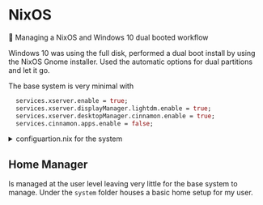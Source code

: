 # NixOS

🎉 Managing a NixOS and Windows 10 dual booted workflow

Windows 10 was using the full disk, performed a dual boot install by using the NixOS Gnome installer. Used the automatic options for dual partitions and let it go. 

The base system is very minimal with

```nix
  services.xserver.enable = true;
  services.xserver.displayManager.lightdm.enable = true;
  services.xserver.desktopManager.cinnamon.enable = true;
  services.cinnamon.apps.enable = false; 
```

<details>
  <summary>configuartion.nix for the system</summary> 

```nix
{ config, pkgs, ... }:

{
  imports =
    [ 
      ./hardware-configuration.nix
      ./networking.nix
    ];

###
# System
###
  # Bootloader.
  boot.loader.systemd-boot.enable = true;
  boot.loader.efi.canTouchEfiVariables = true;
  boot.loader.systemd-boot.configurationLimit = 3;
  
  system.stateVersion = "23.05";

  time.timeZone = "America/Edmonton";
  i18n.defaultLocale = "en_US.UTF-8";

  i18n.extraLocaleSettings = {
    LC_ADDRESS = "en_US.UTF-8";
    LC_IDENTIFICATION = "en_US.UTF-8";
    LC_MEASUREMENT = "en_US.UTF-8";
    LC_MONETARY = "en_US.UTF-8";
    LC_NAME = "en_US.UTF-8";
    LC_NUMERIC = "en_US.UTF-8";
    LC_PAPER = "en_US.UTF-8";
    LC_TELEPHONE = "en_US.UTF-8";
    LC_TIME = "en_US.UTF-8";
  };

  # Configure keymap in X11
  services.xserver = {
    layout = "us";
    xkbVariant = "";
  };

###
# Desktop
###
  services.xserver.enable = true;
  services.xserver.displayManager.lightdm.enable = true;
  services.xserver.desktopManager.cinnamon.enable = true;
  services.cinnamon.apps.enable = false; 

###
# System Services
###

  services.tailscale.enable = true;

  # Flatpak
  xdg.portal.enable = true;
  services.flatpak.enable = true;
  
  services.openssh = {
    enable = true;
    ports = [ 22 ];
    settings = {
      X11Forwarding = true;
      PasswordAuthentication = false;
    };
  };

  services.printing = {
    enable = true;
    drivers = [
      #pkgs.gutenprint
      #pkgs.cups-bjnp
      #pkgs.hplip
      #pkgs.cnijfilter2
    ];
  };

  # Enable sound with pipewire.
  sound.enable = true;
  hardware.pulseaudio.enable = false;
  security.rtkit.enable = true;
  services.pipewire = {
    enable = true;
    alsa.enable = true;
    alsa.support32Bit = true;
    pulse.enable = true;
  };

###
# Users
###
  users.users = {
    sol = {
      isNormalUser = true;
      description = "sol";
      extraGroups = [ "networkmanager" "wheel" ];
      packages = with pkgs; [
        firefox
      ];
    };
    erin = {
      isNormalUser = true;
      description = "erin";
      extraGroups = [ "networkmanager" "wheel" ];
      packages = with pkgs; [
      ];
    };
  };

###
# Packages
###
  nixpkgs.config.allowUnfree = true;
  nix.settings.experimental-features = [ "nix-command" "flakes" ];

  environment.systemPackages = with pkgs; [
    bitwarden
    cifs-utils
    dislocker
    docker-compose
    exfat
    gnumake
    gparted
    ifuse
    libimobiledevice
    libwebp
    ntfs3g
    parted
    pciutils
    unzip
    usbutils
    vim
    webp-pixbuf-loader
    xorg.xauth
    zfstools
    zip
  ];

}

```
</details>


## Home Manager

Is managed at the user level leaving very little for the base system to manage. Under the `system` folder houses a basic home setup for my user.